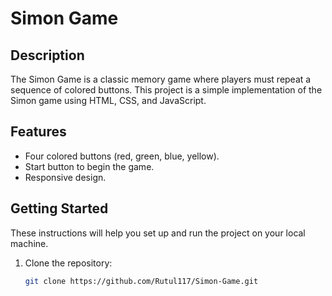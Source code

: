 # Simon Game

## Description

The Simon Game is a classic memory game where players must repeat a sequence of colored buttons. This project is a simple implementation of the Simon game using HTML, CSS, and JavaScript.


## Features

- Four colored buttons (red, green, blue, yellow).
- Start button to begin the game.
- Responsive design.

## Getting Started

These instructions will help you set up and run the project on your local machine.

1. Clone the repository:

   ```bash
   git clone https://github.com/Rutul117/Simon-Game.git
   
